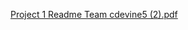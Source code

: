 [Project 1 Readme Team cdevine5 (2).pdf](https://github.com/user-attachments/files/17422775/Project.1.Readme.Team.cdevine5.2.pdf)
